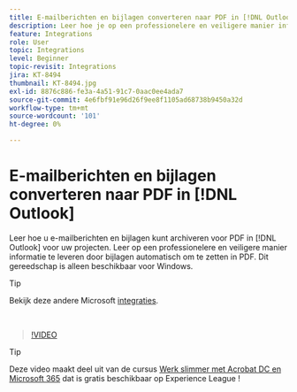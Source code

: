 ```yaml
---
title: E-mailberichten en bijlagen converteren naar PDF in [!DNL Outlook]
description: Leer hoe je op een professionelere en veiligere manier informatie kunt leveren binnen het [!DNL Outlook]
feature: Integrations
role: User
topic: Integrations
level: Beginner
topic-revisit: Integrations
jira: KT-8494
thumbnail: KT-8494.jpg
exl-id: 8876c886-fe3a-4a51-91c7-0aac0ee4ada7
source-git-commit: 4e6fbf91e96d26f9ee8f1105ad68738b9450a32d
workflow-type: tm+mt
source-wordcount: '101'
ht-degree: 0%

---
```


# E-mailberichten en bijlagen converteren naar PDF in [!DNL Outlook]

Leer hoe u e-mailberichten en bijlagen kunt archiveren voor PDF in [!DNL Outlook] voor uw projecten. Leer op een professionelere en veiligere manier informatie te leveren door bijlagen automatisch om te zetten in PDF. Dit gereedschap is alleen beschikbaar voor Windows.

>[!TIP]
>
>Bekijk deze andere Microsoft [integraties](../integrate/integrate-overview.md#microsoft).

<br>

>[!VIDEO](https://video.tv.adobe.com/v/336859?quality=12&learn=on&hidetitle=true)

>[!TIP]
>
>Deze video maakt deel uit van de cursus [Werk slimmer met Acrobat DC en Microsoft 365](https://experienceleague.adobe.com/?recommended=Acrobat-U-1-2021.microsoft365) dat is gratis beschikbaar op Experience League !
